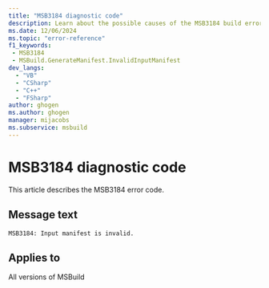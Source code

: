 ```yaml
---
title: "MSB3184 diagnostic code"
description: Learn about the possible causes of the MSB3184 build error, and get troubleshooting tips.
ms.date: 12/06/2024
ms.topic: "error-reference"
f1_keywords:
 - MSB3184
 - MSBuild.GenerateManifest.InvalidInputManifest
dev_langs:
  - "VB"
  - "CSharp"
  - "C++"
  - "FSharp"
author: ghogen
ms.author: ghogen
manager: mijacobs
ms.subservice: msbuild
---
```


# MSB3184 diagnostic code

<!-- :::ErrorDefinitionDescription::: -->
<!-- :::editable-content name="introDescription"::: -->
This article describes the MSB3184 error code.
<!-- :::editable-content-end::: -->

## Message text

`MSB3184: Input manifest is invalid.`

<!-- :::editable-content name="postOutputDescription"::: -->
<!--
{StrBegin="MSB3184: "}
-->
<!-- :::editable-content-end::: -->
<!-- :::ErrorDefinitionDescription-end::: -->

## Applies to

All versions of MSBuild
